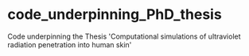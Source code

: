 # code_underpinning_PhD_thesis
Code underpinning the Thesis 'Computational simulations of ultraviolet radiation penetration into human skin' 
